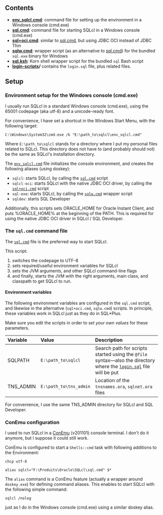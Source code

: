 ## Contents

* **[env_sqlcl.cmd](env_sqlcl.cmd)**:  command file for setting up the environment in a Windows console (cmd.exe)
* **[sql.cmd](sql.cmd)**:              command file for starting SQLcl in a Windows console (cmd.exe)
* **[sql+oci.cmd](sql+oci.cmd)**:      similar to [sql.cmd](sql.cmd), but using JDBC OCI instead of JDBC Thin
* **[sqlw.cmd](sqlw.cmd)**:            wrapper script (as an alternative to [sql.cmd](sql.cmd)) for the bundled `sql.exe` binary for Windows
* **[sql.ksh](sql.ksh)**:              Korn shell wrapper script for the bundled `sql` Bash script
* **[login-scripts](login-scripts)/**  contains the `login.sql` file, plus related files.

## Setup

### Environment setup for the Windows console (cmd.exe)

I usually run SQLcl in a standard Windows console (cmd.exe), using the 65001 codepage
(aka utf-8) and a unicode-ready font.

For convenience, I have set a shortcut in the Windows Start Menu, with the following target:

`C:\Windows\System32\cmd.exe /k "E:\path_to\sqlcl\env_sqlcl.cmd"`

Where `E:\path_to\sqlcl` stands for a directory where I put my personal files related to SQLcl. This directory does
not have to (and probably should not) be the same as SQLcl's installation directory.

The [`env_sqlcl.cmd`](env_sqlcl.cmd) file initializes the console environment, 
and creates the following aliases (using doskey):
* `sqlcl`: starts SQLcl, by calling the [`sql.cmd`](sql.cmd) script
* `sqlcl-oci`: starts SQLcl with the native JDBC OCI driver, by calling the [`sql+oci.cmd`](sql+oci.cmd) script
* `sql-exe`: starts SQLcl, by calling the [`sqlw.cmd`](sqlw.cmd) wrapper script
* `sqldev`: starts SQL Developer

Additionally, this scripts sets ORACLE_HOME for Oracle Instant Client, and puts %ORACLE_HOME%
at the beginning of the PATH. This is required for using the native JDBC OCI driver in SQLcl /
SQL Developer.

### The `sql.cmd` command file

The [`sql.cmd`](sql.cmd) file is the preferred way to start SQLcl.

This script:
1. switches the codepage to UTF-8
2. sets required/useful environment variables for SQLcl
3. sets the JVM arguments, and other SQLcl command-line flags
4. and finally, starts the JVM with the right arguments, main class, and classpath to get 
   SQLcl to run.

#### Environment variables

The following environment variables are configured in the `sql.cmd` script, and likewise in the
alternative (`sql+oci.cmd`, `sqlw.cmd`) scripts. In principle, these variables work in SQLcl just
as they do in SQL\*Plus.

Make sure you edit the scripts in order to _set your own values_ for these parameters.

| Variable   | Value                                 | Description                                         |
|:-----------|:--------------------------------------|:----------------------------------------------------|
| SQLPATH    | `E:\path_to\sqlcl`                    | Search path for scripts started using the `@file` syntax—also the directory where the [`login.sql`](login-scripts/login.sql) file will be put |
| TNS\_ADMIN | `E:\path_to\tns_admin`                | Location of the `tnsnames.ora`, `sqlnet.ora` files  |

For convenience, I use the same TNS\_ADMIN directory for SQLcl and SQL Developer.

### ConEmu configuration

I used to run SQLcl in a 
[ConEmu](https://conemu.github.io/en/TableOfContents.html) (v201101)
console terminal. I don't do it anymore, but I suppose it could still work.

ConEmu is configured to start a `Shells::cmd` task with following additions to the Environment:
```
chcp utf-8

alias sqlcl="F:\Produits\Oracle\SQLcl\sql.cmd" $*
```

The `alias` command is a ConEmu feature (actually a wrapper around `doskey.exe`)
for defining command aliases. This enables to start SQLcl with the following
simple command:

```
sqlcl /nolog
```
just as I do in the Windows console (cmd.exe) using a similar doskey alias.
